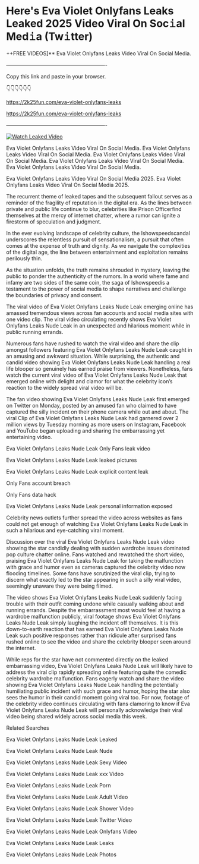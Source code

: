 # Here's Eva Violet Onlyfans Leaks Leaked 2025 Video Viral On Soc𝚒al Med𝚒a (Tw𝚒tter)

++FREE VIDEOS]** Eva Violet Onlyfans Leaks Video Viral On Social Media.

———————————————————-

Copy this link and paste in your browser.

👇👇👇👇👇👇

https://2k25fun.com/eva-violet-onlyfans-leaks

https://2k25fun.com/eva-violet-onlyfans-leaks

———————————————————-

[![Watch Leaked Video](https://miro.medium.com/v2/resize:fit:828/format:webp/1*cilzJN44JGOrTw9NJCrNHA.gif "Watch Leaked Video")](https://2k25fun.com/eva-violet-onlyfans-leaks)

Eva Violet Onlyfans Leaks Video Viral On Social Media. Eva Violet Onlyfans Leaks Video Viral On Social Media. Eva Violet Onlyfans Leaks Video Viral On Social Media. Eva Violet Onlyfans Leaks Video Viral On Social Media. Eva Violet Onlyfans Leaks Video Viral On Social Media.

Eva Violet Onlyfans Leaks Video Viral On Social Media 2025. Eva Violet Onlyfans Leaks Video Viral On Social Media 2025.

The recurrent theme of leaked tapes and the subsequent fallout serves as a reminder of the fragility of reputation in the digital era. As the lines between private and public life continue to blur, celebrities like Prison Officerfind themselves at the mercy of internet chatter, where a rumor can ignite a firestorm of speculation and judgment.

In the ever evolving landscape of celebrity culture, the Ishowspeedscandal underscores the relentless pursuit of sensationalism, a pursuit that often comes at the expense of truth and dignity. As we navigate the complexities of the digital age, the line between entertainment and exploitation remains perilously thin.

As the situation unfolds, the truth remains shrouded in mystery, leaving the public to ponder the authenticity of the rumors. In a world where fame and infamy are two sides of the same coin, the saga of Ishowspeedis a testament to the power of social media to shape narratives and challenge the boundaries of privacy and consent.

The viral video of Eva Violet Onlyfans Leaks Nude Leak emerging online has amassed tremendous views across fan accounts and social media sites with one video clip. The viral video circulating recently shows Eva Violet Onlyfans Leaks Nude Leak in an unexpected and hilarious moment while in public running errands.

Numerous fans have rushed to watch the viral video and share the clip amongst followers featuring Eva Violet Onlyfans Leaks Nude Leak caught in an amusing and awkward situation. While surprising, the authentic and candid video showing Eva Violet Onlyfans Leaks Nude Leak handling a real life blooper so genuinely has earned praise from viewers. Nonetheless, fans watch the current viral video of Eva Violet Onlyfans Leaks Nude Leak that emerged online with delight and clamor for what the celebrity icon’s reaction to the widely spread viral video will be.

The fan video showing Eva Violet Onlyfans Leaks Nude Leak first emerged on Twitter on Monday, posted by an amused fan who claimed to have captured the silly incident on their phone camera while out and about. The viral Clip of Eva Violet Onlyfans Leaks Nude Leak had garnered over 2 million views by Tuesday morning as more users on Instagram, Facebook and YouTube began uploading and sharing the embarrassing yet entertaining video.

Eva Violet Onlyfans Leaks Nude Leak Only Fans leak video

Eva Violet Onlyfans Leaks Nude Leak leaked pictures

Eva Violet Onlyfans Leaks Nude Leak explicit content leak

Only Fans account breach

Only Fans data hack

Eva Violet Onlyfans Leaks Nude Leak personal information exposed

Celebrity news outlets further spread the video across websites as fans could not get enough of watching Eva Violet Onlyfans Leaks Nude Leak in such a hilarious and eye-catching viral moment.

Discussion over the viral Eva Violet Onlyfans Leaks Nude Leak video showing the star candidly dealing with sudden wardrobe issues dominated pop culture chatter online. Fans watched and rewatched the short video, praising Eva Violet Onlyfans Leaks Nude Leak for taking the malfunction with grace and humor even as cameras captured the celebrity video now flooding timelines. Some fans have scrutinized the viral clip, trying to discern what exactly led to the star appearing in such a silly viral video, seemingly unaware they were being filmed.

The video shows Eva Violet Onlyfans Leaks Nude Leak suddenly facing trouble with their outfit coming undone while casually walking about and running errands. Despite the embarrassment most would feel at having a wardrobe malfunction publicly, viral footage shows Eva Violet Onlyfans Leaks Nude Leak simply laughing the incident off themselves. It is this down-to-earth reaction that has earned Eva Violet Onlyfans Leaks Nude Leak such positive responses rather than ridicule after surprised fans rushed online to see the video and share the celebrity blooper seen around the internet.

While reps for the star have not commented directly on the leaked embarrassing video, Eva Violet Onlyfans Leaks Nude Leak will likely have to address the viral clip rapidly spreading online featuring quite the comedic celebrity wardrobe malfunction. Fans eagerly watch and share the video showing Eva Violet Onlyfans Leaks Nude Leak handling the potentially humiliating public incident with such grace and humor, hoping the star also sees the humor in their candid moment going viral too. For now, footage of the celebrity video continues circulating with fans clamoring to know if Eva Violet Onlyfans Leaks Nude Leak will personally acknowledge their viral video being shared widely across social media this week.

Related Searches

Eva Violet Onlyfans Leaks Nude Leak Leaked

Eva Violet Onlyfans Leaks Nude Leak Nude

Eva Violet Onlyfans Leaks Nude Leak Sexy Video

Eva Violet Onlyfans Leaks Nude Leak xxx Video

Eva Violet Onlyfans Leaks Nude Leak Porn

Eva Violet Onlyfans Leaks Nude Leak Adult Video

Eva Violet Onlyfans Leaks Nude Leak Shower Video

Eva Violet Onlyfans Leaks Nude Leak Twitter Video

Eva Violet Onlyfans Leaks Nude Leak Onlyfans Video

Eva Violet Onlyfans Leaks Nude Leak Leaks

Eva Violet Onlyfans Leaks Nude Leak Photos